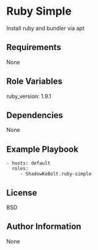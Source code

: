 Ruby Simple
========

Install ruby and bundler via apt

Requirements
------------

None

Role Variables
--------------

ruby_version: 1.9.1

Dependencies
------------

None

Example Playbook
-------------------------

    - hosts: default
      roles:
         - ShadowKoBolt.ruby-simple

License
-------

BSD

Author Information
------------------

None
